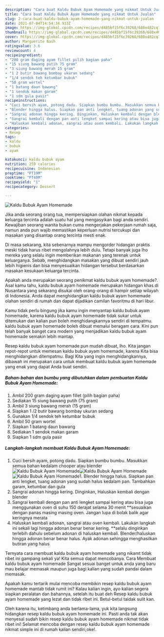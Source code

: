 ```yaml
---
description: "Cara buat Kaldu Bubuk Ayam Homemade yang nikmat Untuk Jualan"
title: "Cara buat Kaldu Bubuk Ayam Homemade yang nikmat Untuk Jualan"
slug: 2-cara-buat-kaldu-bubuk-ayam-homemade-yang-nikmat-untuk-jualan
date: 2021-07-04T14:54:34.933Z
image: https://img-global.cpcdn.com/recipes/d485bf15f6c39268/680x482cq70/kaldu-bubuk-ayam-homemade-foto-resep-utama.jpg
thumbnail: https://img-global.cpcdn.com/recipes/d485bf15f6c39268/680x482cq70/kaldu-bubuk-ayam-homemade-foto-resep-utama.jpg
cover: https://img-global.cpcdn.com/recipes/d485bf15f6c39268/680x482cq70/kaldu-bubuk-ayam-homemade-foto-resep-utama.jpg
author: Marguerite Nash
ratingvalue: 3.6
reviewcount: 4
recipeingredient:
- "200 gram daging ayam fillet pilih bagian paha"
- "15 siung bawang putih 75 gram"
- "3 siung bawang merah 15 gram"
- "1 2 butir bawang bombay ukuran sedang"
- "1/4 sendok teh ketumbar bubuk"
- "50 gram wortel"
- "1 batang daun bawang"
- "1 sendok makan garam"
- "1 sdm gula pasir"
recipeinstructions:
- "Cuci bersih ayam, potong dadu. Siapkan bumbu bumbu. Masukkan semua bahan kedalam chooper atau blender"
- "Blender hingga halus. Siapkan pan anti lengket, tuang adonan yang sudah halus kedalam pan. Tambahkan garam, ketumbar dan gula"
- "Sangrai adonan hingga kering. Dinginkan, Haluskan kembali dengan blender"
- "Sangrai kembali dengan pan anti lengket sampai kering atau bisa juga menggunakan oven di suhu 150 derajat selama 30 menit **sesuaikan dengan panas masing masing oven. Jangan lupa di bolak balik agar keringnya merata"
- "Haluskan kembali adonan, sangrai atau oven kembali. Lakukan langkah ini sekali lagi hingga adonan benar benar kering. **selalu dinginkan terlebih dahulu sebelum adonan di haluskan kembali. Blender/haluskan hingga adonan benar benar halus. Ayak adonan sehingga menghasilkan butiran yang halus"
categories:
- Resep
tags:
- kaldu
- bubuk
- ayam

katakunci: kaldu bubuk ayam 
nutrition: 259 calories
recipecuisine: Indonesian
preptime: "PT19M"
cooktime: "PT40M"
recipeyield: "1"
recipecategory: Dessert

---
```



![Kaldu Bubuk Ayam Homemade](https://img-global.cpcdn.com/recipes/d485bf15f6c39268/680x482cq70/kaldu-bubuk-ayam-homemade-foto-resep-utama.jpg)

Jika anda seorang orang tua, mempersiapkan olahan nikmat kepada keluarga tercinta adalah suatu hal yang mengasyikan bagi anda sendiri. Kewajiban seorang  wanita bukan cuma mengerjakan pekerjaan rumah saja, namun anda pun wajib memastikan keperluan nutrisi tercukupi dan masakan yang disantap orang tercinta mesti enak.

Di masa  sekarang, kita sebenarnya mampu mengorder hidangan praktis meski tidak harus ribet mengolahnya lebih dulu. Tetapi banyak juga lho mereka yang selalu ingin memberikan makanan yang terenak untuk keluarganya. Sebab, menghidangkan masakan yang dibuat sendiri jauh lebih higienis dan bisa menyesuaikan hidangan tersebut berdasarkan masakan kesukaan keluarga tercinta. 



Apakah anda merupakan seorang penikmat kaldu bubuk ayam homemade?. Asal kamu tahu, kaldu bubuk ayam homemade merupakan hidangan khas di Nusantara yang sekarang disukai oleh orang-orang di hampir setiap wilayah di Indonesia. Anda dapat menghidangkan kaldu bubuk ayam homemade olahan sendiri di rumah dan dapat dijadikan camilan favoritmu di hari libur.

Kamu tidak perlu bingung jika kamu ingin menyantap kaldu bubuk ayam homemade, karena kaldu bubuk ayam homemade tidak sukar untuk ditemukan dan kalian pun boleh menghidangkannya sendiri di tempatmu. kaldu bubuk ayam homemade boleh dibuat memalui beragam cara. Kini pun telah banyak banget cara modern yang menjadikan kaldu bubuk ayam homemade semakin lebih mantap.

Resep kaldu bubuk ayam homemade pun mudah dibuat, lho. Kita jangan repot-repot untuk memesan kaldu bubuk ayam homemade, karena Kita bisa menghidangkan ditempatmu. Bagi Kita yang ingin menghidangkannya, dibawah ini merupakan cara untuk membuat kaldu bubuk ayam homemade yang enak yang dapat Anda buat sendiri.

<!--inarticleads1-->

##### Bahan-bahan dan bumbu yang dibutuhkan dalam pembuatan Kaldu Bubuk Ayam Homemade:

1. Ambil 200 gram daging ayam fillet (pilih bagian paha)
1. Sediakan 15 siung bawang putih (75 gram)
1. Ambil 3 siung bawang merah (15 gram)
1. Siapkan 1 /2 butir bawang bombay ukuran sedang
1. Gunakan 1/4 sendok teh ketumbar bubuk
1. Ambil 50 gram wortel
1. Siapkan 1 batang daun bawang
1. Sediakan 1 sendok makan garam
1. Siapkan 1 sdm gula pasir




<!--inarticleads2-->

##### Langkah-langkah membuat Kaldu Bubuk Ayam Homemade:

1. Cuci bersih ayam, potong dadu. Siapkan bumbu bumbu. Masukkan semua bahan kedalam chooper atau blender
<img src="https://img-global.cpcdn.com/steps/c49bb37cf24e8c92/160x128cq70/kaldu-bubuk-ayam-homemade-langkah-memasak-1-foto.jpg" alt="Kaldu Bubuk Ayam Homemade"><img src="https://img-global.cpcdn.com/steps/4bbea7062b9bd230/160x128cq70/kaldu-bubuk-ayam-homemade-langkah-memasak-1-foto.jpg" alt="Kaldu Bubuk Ayam Homemade"><img src="https://img-global.cpcdn.com/steps/7a8fe3efe3bb6cfe/160x128cq70/kaldu-bubuk-ayam-homemade-langkah-memasak-1-foto.jpg" alt="Kaldu Bubuk Ayam Homemade">1. Blender hingga halus. Siapkan pan anti lengket, tuang adonan yang sudah halus kedalam pan. Tambahkan garam, ketumbar dan gula
1. Sangrai adonan hingga kering. Dinginkan, Haluskan kembali dengan blender
1. Sangrai kembali dengan pan anti lengket sampai kering atau bisa juga menggunakan oven di suhu 150 derajat selama 30 menit **sesuaikan dengan panas masing masing oven. Jangan lupa di bolak balik agar keringnya merata
1. Haluskan kembali adonan, sangrai atau oven kembali. Lakukan langkah ini sekali lagi hingga adonan benar benar kering. **selalu dinginkan terlebih dahulu sebelum adonan di haluskan kembali. Blender/haluskan hingga adonan benar benar halus. Ayak adonan sehingga menghasilkan butiran yang halus




Ternyata cara membuat kaldu bubuk ayam homemade yang nikamt tidak ribet ini gampang sekali ya! Kita semua dapat mencobanya. Cara Membuat kaldu bubuk ayam homemade Sangat sesuai banget untuk anda yang baru mau belajar memasak maupun juga bagi kalian yang sudah pandai dalam memasak.

Apakah kamu tertarik mulai mencoba membikin resep kaldu bubuk ayam homemade mantab tidak rumit ini? Kalau kalian ingin, ayo kalian segera siapkan peralatan dan bahannya, setelah itu buat deh Resep kaldu bubuk ayam homemade yang lezat dan tidak ribet ini. Betul-betul taidak sulit kan. 

Oleh karena itu, ketimbang anda berlama-lama, yuk kita langsung hidangkan resep kaldu bubuk ayam homemade ini. Pasti anda tak akan menyesal sudah bikin resep kaldu bubuk ayam homemade nikmat tidak ribet ini! Selamat mencoba dengan resep kaldu bubuk ayam homemade nikmat simple ini di rumah kalian sendiri,oke!.

